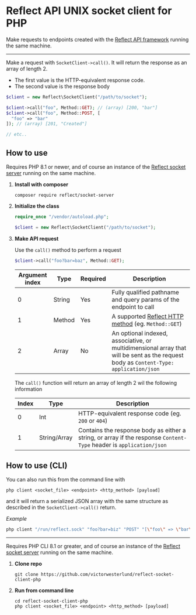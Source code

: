 # Reflect API UNIX socket client for PHP

Make requests to endpoints created with the [Reflect API framework](https://github.com/victorwesterlund/reflect) running the same machine.

---

Make a request with `SocketClient->call()`. It will return the response as an array of length 2.
- The first value is the HTTP-equivalent response code.
- The second value is the response body

```php
$client = new Reflect\SocketClient("/path/to/socket");

$client->call("foo", Method::GET); // (array) [200, "bar"]
$client->call("foo", Method::POST, [
  "foo" => "bar"
]); // (array) [201, "Created"]

// etc..
```

## How to use

Requires PHP 8.1 or newer, and of course an instance of the [Reflect socket server](https://github.com/VictorWesterlund/reflect/wiki/UNIX-Sockets) running on the same machine.

1. **Install with composer**

   ```
   composer require reflect/socket-server
   ```
   
2. **Initialize the class**

   ```php
   require_once "/vendor/autoload.php";
   
   $client = new Reflect\SocketClient("/path/to/socket");
   ```
   
3. **Make API request**

   Use the `call()` method to perform a request
   
   ```php
   $client->call("foo?bar=baz", Method::GET);
   ```
   
   Argument index|Type|Required|Description
   --|--|--|--
   0|String|Yes|Fully qualified pathname and query params of the endpoint to call
   1|Method|Yes|A supported [Reflect HTTP method](https://github.com/VictorWesterlund/reflect/wiki/Supported-technologies#http-request-methods) (eg. `Method::GET`)
   2|Array|No|An optional indexed, associative, or multidimensional array that will be sent as the request body as `Content-Type: application/json`
   
   The `call()` function will return an array of length 2 wil the following information
   
   Index|Type|Description
   --|--|--
   0|Int|HTTP-equivalent response code (eg. `200` or `404`)
   1|String/Array|Contains the response body as either a string, or array if the response `Content-Type` header is `application/json`
   
## How to use (CLI)

You can also run this from the command line with

```
php client <socket_file> <endpoint> <http_method> [payload]
```

and it will return a serialized JSON array with the same structure as described in the `SocketClient->call()` return.

*Example*
```sh
php client "/run/reflect.sock" "foo?bar=biz" "POST" "[\"foo\" => \"bar\"]" # (string) [201, \"Created\"]
```

---

Requires PHP CLI 8.1 or greater, and of course an instance of the [Reflect socket server](https://github.com/VictorWesterlund/reflect/wiki/UNIX-Sockets) running on the same machine.

1. **Clone repo**

   ```
   git clone https://github.com/victorwesterlund/reflect-socket-client-php
   ```
   
2. **Run from command line**

   ```
   cd reflect-socket-client-php
   php client <socket_file> <endpoint> <http_method> [payload]
   ```
